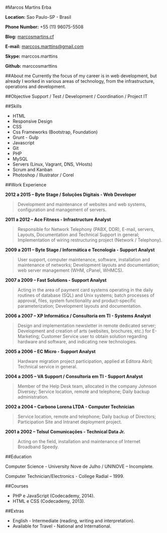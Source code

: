 #Marcos Martins Erba

**Location:** Sao Paulo-SP - Brasil

**Phone Number:** +55 (11) 96075-5508

**Blog:** [marcosmartins.cf](http://marcosmartins.cf)

**E-mail:** marccos.marttins@gmail.com

**Skype:** marccos.marttins

**Github:** marccosmarttins

##About me
Currently the focus of my career is in web development, but already I worked in various areas of technology, from the infrastructure, operations and development.

##Objective
Support / Test / Development / Coordination / Project IT

##Skills

* HTML
* Responsive Design
* CSS
* Css Frameworks (Bootstrap, Foundation)
* Grunt - Gulp
* Javascript
* Git
* PHP
* MySQL
* Servers (Linux, Vagrant, DNS, VHosts)
* Scrum and Kanban
* Photoshop / Illustrator / Corel

##Work Experience

**2012 a 2015 – Byte Stage / Soluções Digitais - Web Developer**

> Development and maintenance of websites and web systems, configuration and management of servers.

**2011 a 2012 – Ace Fitness - Infrastructure Analyst**

> Responsible for Network Telephony (PABX, DDR), E-mail, servers, Layouts, Documentation and Technical Support in general; Implementation of wiring restructuring project (Network / Telephony).

**2009 a 2011 – Byte Stage / Informática e Tecnologia - Support Analyst**

> User support, computer maintenance, software, installation and maintenance of networks; Development layouts and documentation; web server management (WHM, cPanel, WHMCS).

**2007 a 2009 – Fast Solutions - Support Analyst**

> Acting in the area of payment card systems operating in the daily routines of database (SQL) and Unix systems; batch processes of approval, files, system functionality and product-specific parameterization; Development layouts and documentation.

**2006 a 2007 – XP Informática / Consultoria em TI - Systems Analyst**

> Design and implementation newsletter in remote dedicated server; Development and creation of arts (websites, brochures, etc.) for E-Marketing; Customer Service user to obtain solution regarding hardware and software, and indicating new technologies.

**2005 a 2006 – EC Micro - Support Analyst**

> Hardware migration project participation, applied at Editora Abril; Technical service in general.

**2004 a 2005 – VA Support / Consultoria em TI - Support Analyst**

> Member of the Help Desk team, allocated in the company Johnson Diversey; Service location, remote and telephone; Daily backup administration.

**2002 a 2004 – Carbono Lorena LTDA - Computer Technician**

> Service location, remote and telephone; Daily backup of Directors; Participation Site and Intranet deployment project.

**2001 a 2002 – Telsul Comunicações - Technical Data Jr.**

> Acting on the field, installation and maintenance of Internet Broadband Speedy.


##Education

Computer Science - University Nove de Julho / UNINOVE – Incomplete.

Computer Technician/Electronics - College Radial – 1999.


##Courses

* PHP e JavaScript (Codecademy, 2014).
* HTML e CSS (Codecademy, 2013).

##Extras

* English - Intermediate (reading, writing and interpretation).
* Available for Travel - National and International.






